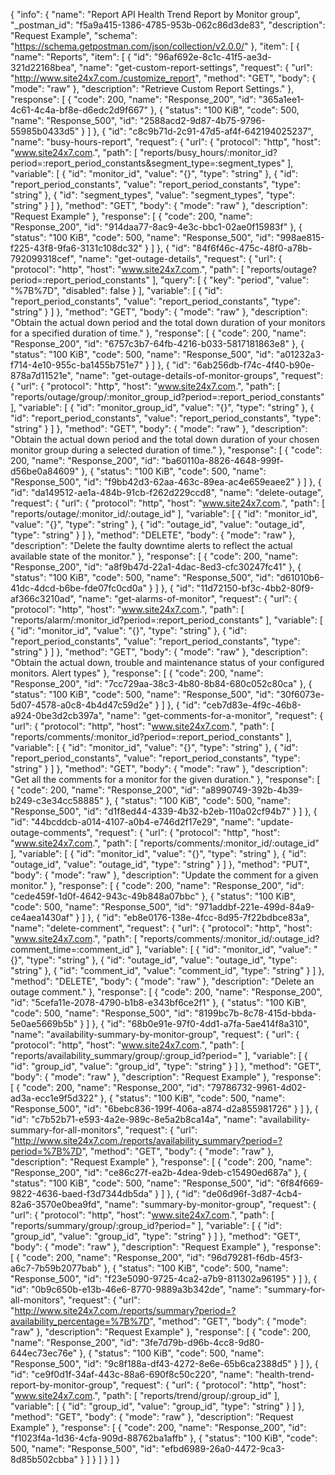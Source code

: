 {
  "info": {
    "name": "Report API Health Trend Report by Monitor group",
    "_postman_id": "f5a9a415-1386-4785-953b-062c86d3de83",
    "description": "Request Example",
    "schema": "https://schema.getpostman.com/json/collection/v2.0.0/"
  },
  "item": [
    {
      "name": "Reports",
      "item": [
        {
          "id": "96af692e-8c1c-41f5-ae3d-321d22168bea",
          "name": "get-custom-report-settings",
          "request": {
            "url": "http://www.site24x7.com./customize_report",
            "method": "GET",
            "body": {
              "mode": "raw"
            },
            "description": "Retrieve Custom Report Settings."
          },
          "response": [
            {
              "code": 200,
              "name": "Response_200",
              "id": "365a1ee1-4c61-4c4a-bf8e-d6edc2d9f667"
            },
            {
              "status": "100 KiB",
              "code": 500,
              "name": "Response_500",
              "id": "2588acd2-9d87-4b75-9796-55985b0433d5"
            }
          ]
        },
        {
          "id": "c8c9b71d-2c91-47d5-af4f-642194025237",
          "name": "busy-hours-report",
          "request": {
            "url": {
              "protocol": "http",
              "host": "www.site24x7.com.",
              "path": [
                "reports/busy_hours/:monitor_id?period=:report_period_constants&segment_type=:segment_types"
              ],
              "variable": [
                {
                  "id": "monitor_id",
                  "value": "{}",
                  "type": "string"
                },
                {
                  "id": "report_period_constants",
                  "value": "report_period_constants",
                  "type": "string"
                },
                {
                  "id": "segment_types",
                  "value": "segment_types",
                  "type": "string"
                }
              ]
            },
            "method": "GET",
            "body": {
              "mode": "raw"
            },
            "description": "Request Example"
          },
          "response": [
            {
              "code": 200,
              "name": "Response_200",
              "id": "914daa77-8ac9-4e3c-bbc1-02ae0f15983f"
            },
            {
              "status": "100 KiB",
              "code": 500,
              "name": "Response_500",
              "id": "998ae815-f225-43f8-9fa6-3131c108dc32"
            }
          ]
        },
        {
          "id": "84f6f46c-475c-48f0-a78b-792099318cef",
          "name": "get-outage-details",
          "request": {
            "url": {
              "protocol": "http",
              "host": "www.site24x7.com.",
              "path": [
                "reports/outage?period=:report_period_constants"
              ],
              "query": [
                {
                  "key": "period",
                  "value": "%7B%7D",
                  "disabled": false
                }
              ],
              "variable": [
                {
                  "id": "report_period_constants",
                  "value": "report_period_constants",
                  "type": "string"
                }
              ]
            },
            "method": "GET",
            "body": {
              "mode": "raw"
            },
            "description": "Obtain the actual down period and the total down duration of your monitors for a specified duration of time."
          },
          "response": [
            {
              "code": 200,
              "name": "Response_200",
              "id": "6757c3b7-64fb-4216-b033-5817181863e8"
            },
            {
              "status": "100 KiB",
              "code": 500,
              "name": "Response_500",
              "id": "a01232a3-f714-4e10-955c-ba1455b751e7"
            }
          ]
        },
        {
          "id": "6ab256db-f74c-4f40-b90e-878a7d11521e",
          "name": "get-outage-details-of-monitor-groups",
          "request": {
            "url": {
              "protocol": "http",
              "host": "www.site24x7.com.",
              "path": [
                "reports/outage/group/:monitor_group_id?period=:report_period_constants"
              ],
              "variable": [
                {
                  "id": "monitor_group_id",
                  "value": "{}",
                  "type": "string"
                },
                {
                  "id": "report_period_constants",
                  "value": "report_period_constants",
                  "type": "string"
                }
              ]
            },
            "method": "GET",
            "body": {
              "mode": "raw"
            },
            "description": "Obtain the actual down period and the total down duration of your chosen monitor group during a selected duration of time."
          },
          "response": [
            {
              "code": 200,
              "name": "Response_200",
              "id": "ba60110a-8826-4648-999f-d56be0a84609"
            },
            {
              "status": "100 KiB",
              "code": 500,
              "name": "Response_500",
              "id": "f9bb42d3-62aa-463c-89ea-ac4e659eaee2"
            }
          ]
        },
        {
          "id": "da149512-ae1a-484b-91cb-f262d229ccd8",
          "name": "delete-outage",
          "request": {
            "url": {
              "protocol": "http",
              "host": "www.site24x7.com.",
              "path": [
                "reports/outage/:monitor_id/:outage_id"
              ],
              "variable": [
                {
                  "id": "monitor_id",
                  "value": "{}",
                  "type": "string"
                },
                {
                  "id": "outage_id",
                  "value": "outage_id",
                  "type": "string"
                }
              ]
            },
            "method": "DELETE",
            "body": {
              "mode": "raw"
            },
            "description": "Delete the faulty downtime alerts to reflect the actual available state of the monitor."
          },
          "response": [
            {
              "code": 200,
              "name": "Response_200",
              "id": "a8f9b47d-22a1-4dac-8ed3-cfc30247fc41"
            },
            {
              "status": "100 KiB",
              "code": 500,
              "name": "Response_500",
              "id": "d61010b6-41dc-4dcd-b6be-fde07fc0cd0a"
            }
          ]
        },
        {
          "id": "11d72150-bf3c-4bb2-80f9-af366c3210ad",
          "name": "get-alarms-of-monitor",
          "request": {
            "url": {
              "protocol": "http",
              "host": "www.site24x7.com.",
              "path": [
                "reports/alarm/:monitor_id?period=:report_period_constants"
              ],
              "variable": [
                {
                  "id": "monitor_id",
                  "value": "{}",
                  "type": "string"
                },
                {
                  "id": "report_period_constants",
                  "value": "report_period_constants",
                  "type": "string"
                }
              ]
            },
            "method": "GET",
            "body": {
              "mode": "raw"
            },
            "description": "Obtain the actual down, trouble and maintenance status of your configured monitors. Alert types"
          },
          "response": [
            {
              "code": 200,
              "name": "Response_200",
              "id": "7cc729aa-38c3-4b80-8b84-680c052c80ca"
            },
            {
              "status": "100 KiB",
              "code": 500,
              "name": "Response_500",
              "id": "30f6073e-5d07-4578-a0c8-4b4d47c59d2e"
            }
          ]
        },
        {
          "id": "ceb7d83e-4f9c-46b8-a924-0be3d2cb397a",
          "name": "get-comments-for-a-monitor",
          "request": {
            "url": {
              "protocol": "http",
              "host": "www.site24x7.com.",
              "path": [
                "reports/comments/:monitor_id?period=:report_period_constants"
              ],
              "variable": [
                {
                  "id": "monitor_id",
                  "value": "{}",
                  "type": "string"
                },
                {
                  "id": "report_period_constants",
                  "value": "report_period_constants",
                  "type": "string"
                }
              ]
            },
            "method": "GET",
            "body": {
              "mode": "raw"
            },
            "description": "Get all the comments for a monitor for the given duration."
          },
          "response": [
            {
              "code": 200,
              "name": "Response_200",
              "id": "a8990749-392b-4b39-b249-c3e34cc58885"
            },
            {
              "status": "100 KiB",
              "code": 500,
              "name": "Response_500",
              "id": "d1f8ed44-4339-4b32-b2eb-110a02cf94b7"
            }
          ]
        },
        {
          "id": "44bcddcb-a014-4107-a0b4-e746d2f17e29",
          "name": "update-outage-comments",
          "request": {
            "url": {
              "protocol": "http",
              "host": "www.site24x7.com.",
              "path": [
                "reports/comments/:monitor_id/:outage_id"
              ],
              "variable": [
                {
                  "id": "monitor_id",
                  "value": "{}",
                  "type": "string"
                },
                {
                  "id": "outage_id",
                  "value": "outage_id",
                  "type": "string"
                }
              ]
            },
            "method": "PUT",
            "body": {
              "mode": "raw"
            },
            "description": "Update the comment for a given monitor."
          },
          "response": [
            {
              "code": 200,
              "name": "Response_200",
              "id": "cede459f-1d0f-4642-943c-49b848a07bbc"
            },
            {
              "status": "100 KiB",
              "code": 500,
              "name": "Response_500",
              "id": "971addbf-221e-499d-84a9-ce4aea1430af"
            }
          ]
        },
        {
          "id": "eb8e0176-138e-4fcc-8d95-7f22bdbce83a",
          "name": "delete-comment",
          "request": {
            "url": {
              "protocol": "http",
              "host": "www.site24x7.com.",
              "path": [
                "reports/comments/:monitor_id/:outage_id?comment_time=:comment_id"
              ],
              "variable": [
                {
                  "id": "monitor_id",
                  "value": "{}",
                  "type": "string"
                },
                {
                  "id": "outage_id",
                  "value": "outage_id",
                  "type": "string"
                },
                {
                  "id": "comment_id",
                  "value": "comment_id",
                  "type": "string"
                }
              ]
            },
            "method": "DELETE",
            "body": {
              "mode": "raw"
            },
            "description": "Delete an outage comment."
          },
          "response": [
            {
              "code": 200,
              "name": "Response_200",
              "id": "5cefa11e-2078-4790-b1b8-e343bf6ce2f1"
            },
            {
              "status": "100 KiB",
              "code": 500,
              "name": "Response_500",
              "id": "8199bc7b-8c78-415d-bbda-5e0ae5669b5b"
            }
          ]
        },
        {
          "id": "68b0e91e-97f0-4dd1-a7fa-5ae414f8a310",
          "name": "availability-summary-by-monitor-group",
          "request": {
            "url": {
              "protocol": "http",
              "host": "www.site24x7.com.",
              "path": [
                "reports/availability_summary/group/:group_id?period="
              ],
              "variable": [
                {
                  "id": "group_id",
                  "value": "group_id",
                  "type": "string"
                }
              ]
            },
            "method": "GET",
            "body": {
              "mode": "raw"
            },
            "description": "Request Example"
          },
          "response": [
            {
              "code": 200,
              "name": "Response_200",
              "id": "79786732-9961-4d02-ad3a-ecc1e9f5d322"
            },
            {
              "status": "100 KiB",
              "code": 500,
              "name": "Response_500",
              "id": "6bebc836-199f-406a-a874-d2a855981726"
            }
          ]
        },
        {
          "id": "c7b52b71-e593-4a2e-989c-8e5a2b8ca14a",
          "name": "availability-summary-for-all-monitors",
          "request": {
            "url": "http://www.site24x7.com./reports/availability_summary?period=?period=%7B%7D",
            "method": "GET",
            "body": {
              "mode": "raw"
            },
            "description": "Request Example"
          },
          "response": [
            {
              "code": 200,
              "name": "Response_200",
              "id": "ce86c27f-ea2b-4dea-9deb-c15490ed687a"
            },
            {
              "status": "100 KiB",
              "code": 500,
              "name": "Response_500",
              "id": "6f84f669-9822-4636-baed-f3d7344db5da"
            }
          ]
        },
        {
          "id": "de06d96f-3d87-4cb4-82a6-3570e0bea9fd",
          "name": "summary-by-monitor-group",
          "request": {
            "url": {
              "protocol": "http",
              "host": "www.site24x7.com.",
              "path": [
                "reports/summary/group/:group_id?period="
              ],
              "variable": [
                {
                  "id": "group_id",
                  "value": "group_id",
                  "type": "string"
                }
              ]
            },
            "method": "GET",
            "body": {
              "mode": "raw"
            },
            "description": "Request Example"
          },
          "response": [
            {
              "code": 200,
              "name": "Response_200",
              "id": "96d79281-f6db-45f3-a6c7-7b59b2077bab"
            },
            {
              "status": "100 KiB",
              "code": 500,
              "name": "Response_500",
              "id": "f23e5090-9725-4ca2-a7b9-811302a96195"
            }
          ]
        },
        {
          "id": "0b9c650b-e13b-46e6-8770-9889a3b342de",
          "name": "summary-for-all-monitors",
          "request": {
            "url": "http://www.site24x7.com./reports/summary?period=?availability_percentage=%7B%7D",
            "method": "GET",
            "body": {
              "mode": "raw"
            },
            "description": "Request Example"
          },
          "response": [
            {
              "code": 200,
              "name": "Response_200",
              "id": "3fe7d79b-d96b-4cc8-9d80-644ec73ec76e"
            },
            {
              "status": "100 KiB",
              "code": 500,
              "name": "Response_500",
              "id": "9c8f188a-df43-4272-8e6e-65b6ca2388d5"
            }
          ]
        },
        {
          "id": "ce9f0d1f-34af-443c-88a6-690f8c50c220",
          "name": "health-trend-report-by-monitor-group",
          "request": {
            "url": {
              "protocol": "http",
              "host": "www.site24x7.com.",
              "path": [
                "reports/trend/group/:group_id"
              ],
              "variable": [
                {
                  "id": "group_id",
                  "value": "group_id",
                  "type": "string"
                }
              ]
            },
            "method": "GET",
            "body": {
              "mode": "raw"
            },
            "description": "Request Example"
          },
          "response": [
            {
              "code": 200,
              "name": "Response_200",
              "id": "f1023f4a-1d36-4cfa-909d-88762ba1affb"
            },
            {
              "status": "100 KiB",
              "code": 500,
              "name": "Response_500",
              "id": "efbd6989-26a0-4472-9ca3-8d85b502cbba"
            }
          ]
        }
      ]
    }
  ]
}